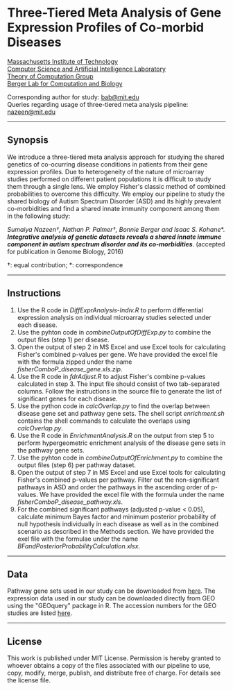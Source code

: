 # Three-Tiered Meta Analysis of Gene Expression Profiles of Co-morbid Diseases
[Massachusetts Institute of Technology](http://web.mit.edu)</br>
[Computer Science and Artificial Intelligence Laboratory](www.csail.mit.edu)</br>
[Theory of Computation Group](http://theory.lcs.mit.edu)</br>
[Berger Lab for Computation and Biology](people.csail.mit.edu/bab/index.html)</br>

Corresponding author for study: bab@mit.edu</br>
Queries regarding usage of three-tiered meta analysis pipeline: nazeen@mit.edu</br>

---
## Synopsis
We introduce a three-tiered meta analysis approach for studying the shared genetics of co-ocurring disease conditions in patients from their gene expression profiles. Due to heterogeneity of the nature of microarray studies performed on different patient populations it is difficult to study them through a single lens. We employ Fisher's classic method of combined probabilities to overcome this difficulty. We employ our pipeline to study the shared biology of Autism Spectrum Disorder (ASD) and its highly prevalent co-morbidities and find a shared innate immunity component among them in the following study:

**Sumaiya Nazeen†, Nathan P. Palmer†, Bonnie Berger* and Isaac S. Kohane**. **_Integrative analysis of genetic datasets reveals a shared innate immune component in autism spectrum disorder and its co-morbidities_**. (accepted for publication in Genome Biology, 2016)

†: equal contribution; *: correspondence

---
## Instructions
1. Use the R code in _DiffExprAnalysis-Indiv.R_ to perform differential expression analysis on individual microarray studies selected under each disease.
2. Use the pyhton code in _combineOutputOfDiffExp.py_ to combine the output files (step 1) per disease.
3. Open the output of step 2 in MS Excel and use Excel tools for calculating Fisher's combined p-values per gene. We have provided the excel file with the formula zipped under the name _fisherComboP_disease_gene.xls.zip_.
4. Use the R code in _fdrAdjust.R_ to adjust Fisher's combine p-values calculated in step 3. The input file should consist of two tab-separated columns. Follow the instructions in the source file to generate the list of significant genes for each disease.
5. Use the python code in _calcOverlap.py_ to find the overlap between disease gene set and pathway gene sets. The shell script _enrichment.sh_ contains the shell commands to calculate the overlaps using _calcOverlap.py_.
6. Use the R code in _EnrichmentAnalysis.R_ on the output from step 5 to perform hypergeometric enrichment analysis of the disease gene sets in the pathway gene sets.
7. Use the pyhton code in _combineOutputOfEnrichment.py_ to combine the output files (step 6) per pathway dataset.
8. Open the output of step 7 in MS Excel and use Excel tools for calculating Fisher's combined p-values per pathway. Filter out the non-significant pathways in ASD and order the pathways in the ascending order of p-values. We have provided the excel file with the formula under the name _fisherComboP_disease_pathway.xls_.
9. For the combined significant pathways (adjusted p-value < 0.05), calculate minimum Bayes factor and minimum posterior probability of null hypothesis individually in each disease as well as in the combined scenario as described in the Methods section. We have provided the exel file with the formulae under the name _BFandPosteriorProbabilityCalculation.xlsx_.

---
## Data
Pathway gene sets used in our study can be downloaded from [here](http://groups.csail.mit.edu/cb/3TierMA/data/Pathways.zip). The expression data used in our study can be downloaded directly from GEO using the "GEOquery" package in R. The accession numbers for the GEO studies are listed [here](http://groups.csail.mit.edu/cb/3TierMA/data/Accessions.docx).

---
## License
This work is published under MIT License. Permission is hereby granted to whoever obtains a copy of the files associated with our pipeline to use, copy, modify, merge, publish, and distribute free of charge. For details see the license file.
